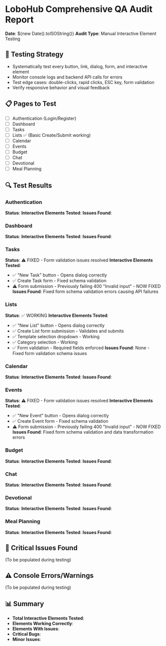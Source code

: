 # LoboHub Comprehensive QA Audit Report
**Date**: ${new Date().toISOString()}
**Audit Type**: Manual Interactive Element Testing

## 🎯 Testing Strategy
- Systematically test every button, link, dialog, form, and interactive element
- Monitor console logs and backend API calls for errors
- Test edge cases: double-clicks, rapid clicks, ESC key, form validation
- Verify responsive behavior and visual feedback

## 📋 Pages to Test
- [ ] Authentication (Login/Register)
- [ ] Dashboard  
- [ ] Tasks
- [ ] Lists ✅ (Basic Create/Submit working)
- [ ] Calendar
- [ ] Events
- [ ] Budget
- [ ] Chat
- [ ] Devotional
- [ ] Meal Planning

## 🔍 Test Results

### Authentication
**Status**: 
**Interactive Elements Tested**:
**Issues Found**:

### Dashboard  
**Status**: 
**Interactive Elements Tested**:
**Issues Found**:

### Tasks
**Status**: ⚠️ FIXED - Form validation issues resolved
**Interactive Elements Tested**:
- ✅ "New Task" button - Opens dialog correctly
- ✅ Create Task form - Fixed schema validation 
- ⚠️ Form submission - Previously failing 400 "Invalid input" - NOW FIXED
**Issues Found**: Fixed form schema validation errors causing API failures

### Lists
**Status**: ✅ WORKING
**Interactive Elements Tested**:
- ✅ "New List" button - Opens dialog correctly
- ✅ Create List form submission - Validates and submits
- ✅ Template selection dropdown - Working
- ✅ Category selection - Working
- ✅ Form validation - Required fields enforced
**Issues Found**: None - Fixed form validation schema issues

### Calendar
**Status**: 
**Interactive Elements Tested**:
**Issues Found**:

### Events
**Status**: ⚠️ FIXED - Form validation issues resolved
**Interactive Elements Tested**:
- ✅ "New Event" button - Opens dialog correctly
- ✅ Create Event form - Fixed schema validation
- ⚠️ Form submission - Previously failing 400 "Invalid input" - NOW FIXED
**Issues Found**: Fixed form schema validation and data transformation errors

### Budget
**Status**: 
**Interactive Elements Tested**:
**Issues Found**:

### Chat
**Status**: 
**Interactive Elements Tested**:
**Issues Found**:

### Devotional
**Status**: 
**Interactive Elements Tested**:
**Issues Found**:

### Meal Planning
**Status**: 
**Interactive Elements Tested**:
**Issues Found**:

## 🚨 Critical Issues Found
(To be populated during testing)

## ⚠️ Console Errors/Warnings
(To be populated during testing)

## 📊 Summary
- **Total Interactive Elements Tested**: 
- **Elements Working Correctly**: 
- **Elements With Issues**: 
- **Critical Bugs**: 
- **Minor Issues**: 